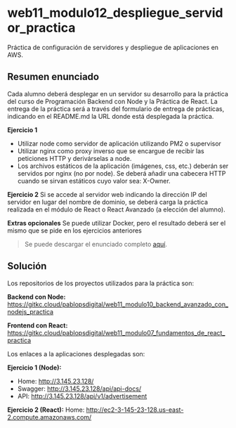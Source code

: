 
# web11_modulo12_despliegue_servidor_practica

Práctica de configuración de servidores y despliegue de aplicaciones en AWS.

## Resumen enunciado
Cada alumno deberá desplegar en un servidor su desarrollo para la práctica del curso de
Programación Backend con Node y la Práctica de React.
La entrega de la práctica será a través del formulario de entrega de prácticas, indicando en el README.md la URL donde está desplegada la práctica.

**Ejercicio 1**
 - Utilizar node como servidor de aplicación utilizando PM2 o supervisor
 - Utilizar nginx como proxy inverso que se encargue de recibir las peticiones HTTP y derivárselas a node.
 - Los archivos estáticos de la aplicación (imágenes, css, etc.) deberán ser servidos por nginx (no por node). Se deberá añadir una cabecera HTTP cuando se sirvan estáticos cuyo valor sea: X-Owner.
 
**Ejercicio 2**
Si se accede al servidor web indicando la dirección IP del servidor en lugar del nombre de dominio, se deberá carga la práctica realizada en el módulo de React o React Avanzado (a elección del alumno).

**Extras opcionales**
Se puede utilizar Docker, pero el resultado deberá ser el mismo que se pide en los ejercicios anteriores

> Se puede descargar el enunciado completo [aquí](documentation/enunciado.pdf).


## Solución
Los repositorios de los proyectos utilizados para la práctica son:

**Backend con Node:**  https://gitkc.cloud/pablopsdigital/web11_modulo10_backend_avanzado_con_nodejs_practica

**Frontend con React:** 
https://gitkc.cloud/pablopsdigital/web11_modulo07_fundamentos_de_react_practica


Los enlaces a la aplicaciones desplegadas son:

**Ejercicio 1 (Node):**
 - Home: http://3.145.23.128/
 - Swagger: http://3.145.23.128/api/api-docs/
 - API: http://3.145.23.128/api/v1/advertisement

**Ejercicio 2 (React):** 
Home: http://ec2-3-145-23-128.us-east-2.compute.amazonaws.com/